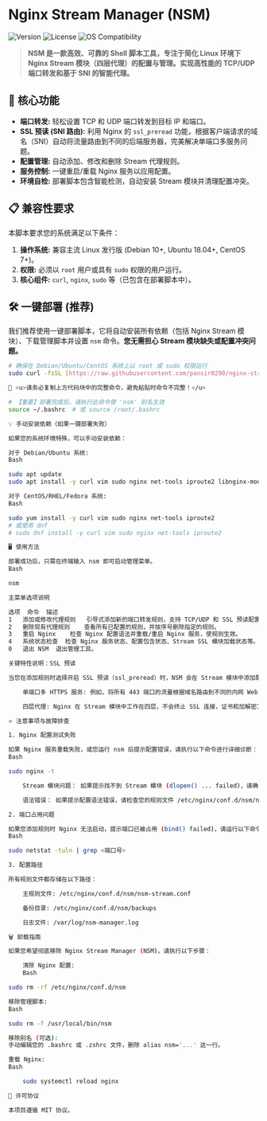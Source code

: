 
# Nginx Stream Manager (NSM)

![Version](https://img.shields.io/badge/Version-1.0.1%20(Stable)-blue)
![License](https://img.shields.io/github/license/pansir0290/nginx-stream-manager?color=orange)
![OS Compatibility](https://img.shields.io/badge/OS-Debian%20%7C%20Ubuntu%20%7C%20CentOS-green)

> **NSM 是一款高效、可靠的 Shell 脚本工具，专注于简化 Linux 环境下 Nginx Stream 模块（四层代理）的配置与管理。实现高性能的 TCP/UDP 端口转发和基于 SNI 的智能代理。**

## 🚀 核心功能

* **端口转发:** 轻松设置 TCP 和 UDP 端口转发到目标 IP 和端口。
* **SSL 预读 (SNI 路由):** 利用 Nginx 的 `ssl_preread` 功能，根据客户端请求的域名（SNI）自动将流量路由到不同的后端服务器，完美解决单端口多服务问题。
* **配置管理:** 自动添加、修改和删除 Stream 代理规则。
* **服务控制:** 一键重启/重载 Nginx 服务以应用配置。
* **环境自检:** 部署脚本包含智能检测，自动安装 Stream 模块并清理配置冲突。

## 📋 兼容性要求

本脚本要求您的系统满足以下条件：

1.  **操作系统:** 兼容主流 Linux 发行版 (Debian 10+, Ubuntu 18.04+, CentOS 7+)。
2.  **权限:** 必须以 `root` 用户或具有 `sudo` 权限的用户运行。
3.  **核心组件:** `curl`, `nginx`, `sudo` 等（已包含在部署脚本中）。

## 🛠️ 一键部署 (推荐)

我们推荐使用一键部署脚本，它将自动安装所有依赖（包括 Nginx Stream 模块）、下载管理脚本并设置 `nsm` 命令。**您无需担心 Stream 模块缺失或配置冲突问题。**

```bash
# 确保在 Debian/Ubuntu/CentOS 系统上以 root 或 sudo 权限运行
sudo curl -fsSL [https://raw.githubusercontent.com/pansir0290/nginx-stream-manager/main/deploy.sh](https://raw.githubusercontent.com/pansir0290/nginx-stream-manager/main/deploy.sh) | bash

🛑 <u>请务必复制上方代码块中的完整命令，避免粘贴时命令不完整！</u>

# 【重要】部署完成后，请执行此命令使 'nsm' 别名生效
source ~/.bashrc  # 或 source /root/.bashrc

💡 手动安装依赖（如果一键部署失败）

如果您的系统环境特殊，可以手动安装依赖：

对于 Debian/Ubuntu 系统:
Bash

sudo apt update
sudo apt install -y curl vim sudo nginx net-tools iproute2 libnginx-mod-stream

对于 CentOS/RHEL/Fedora 系统:
Bash

sudo yum install -y curl vim sudo nginx net-tools iproute2
# 或使用 dnf
# sudo dnf install -y curl vim sudo nginx net-tools iproute2

🖥️ 使用方法

部署成功后，只需在终端输入 nsm 即可启动管理菜单。
Bash

nsm

主菜单选项说明

选项	命令	描述
1	添加或修改代理规则	引导式添加新的端口转发规则，支持 TCP/UDP 和 SSL 预读配置。
2	删除现有代理规则	查看所有已配置的规则，并按序号删除指定的规则。
3	重启 Nginx	检查 Nginx 配置语法并重载/重启 Nginx 服务，使规则生效。
4	系统状态检查	检查 Nginx 服务状态、配置包含状态、Stream SSL 模块加载状态等。
0	退出 NSM	退出管理工具。

关键特性说明：SSL 预读

当您在添加规则时选择开启 SSL 预读（ssl_preread）时，NSM 会在 Stream 模块中添加配置，让 Nginx 能够读取 SSL 握手时的 SNI 域名信息，从而实现：

    单端口多 HTTPS 服务: 例如，将所有 443 端口的流量根据域名路由到不同的内网 Web 服务器。

    四层代理: Nginx 在 Stream 模块中工作在四层，不会终止 SSL 连接，证书和加解密工作仍在后端服务器上完成。

⭐ 注意事项与故障排查

1. Nginx 配置测试失败

如果 Nginx 服务重载失败，或您运行 nsm 后提示配置错误，请执行以下命令进行详细诊断：
Bash

sudo nginx -t

    Stream 模块问题： 如果提示找不到 Stream 模块 (dlopen() ... failed)，请确认您使用了最新的 deploy.sh，它会自动安装 libnginx-mod-stream 并清理配置冲突。

    语法错误： 如果提示配置语法错误，请检查您的规则文件 /etc/nginx/conf.d/nsm/nsm-stream.conf，确保没有多余或缺失的花括号 {} 或分号 ;。

2. 端口占用问题

如果您添加规则时 Nginx 无法启动，提示端口已被占用 (bind() failed)，请运行以下命令检查哪个进程占用了该端口：
Bash

sudo netstat -tuln | grep <端口号>

3. 配置路径

所有规则文件都存储在以下路径：

    主规则文件: /etc/nginx/conf.d/nsm/nsm-stream.conf

    备份目录: /etc/nginx/conf.d/nsm/backups

    日志文件: /var/log/nsm-manager.log

🗑️ 卸载指南

如果您希望彻底移除 Nginx Stream Manager (NSM)，请执行以下步骤：

    清除 Nginx 配置:
    Bash

sudo rm -rf /etc/nginx/conf.d/nsm

移除管理脚本:
Bash

sudo rm -f /usr/local/bin/nsm

移除别名 (可选):
手动编辑您的 .bashrc 或 .zshrc 文件，删除 alias nsm='...' 这一行。

重载 Nginx:
Bash

    sudo systemctl reload nginx

📜 许可协议

本项目遵循 MIT 协议。
